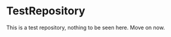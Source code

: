 TestRepository
==============

This is a test repository, nothing to be seen here. Move on now.  
 
 
  
 
 
  
     
       
      
       
       
        
      
       
  
   
      
   
     
   
  
 
 
 
